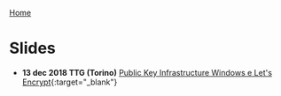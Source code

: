 [Home](/)
# Slides
 
* __13 dec 2018 TTG (Torino)__ [Public Key Infrastructure Windows e Let's Encrypt](2018-12-TTG){:target="_blank"}

